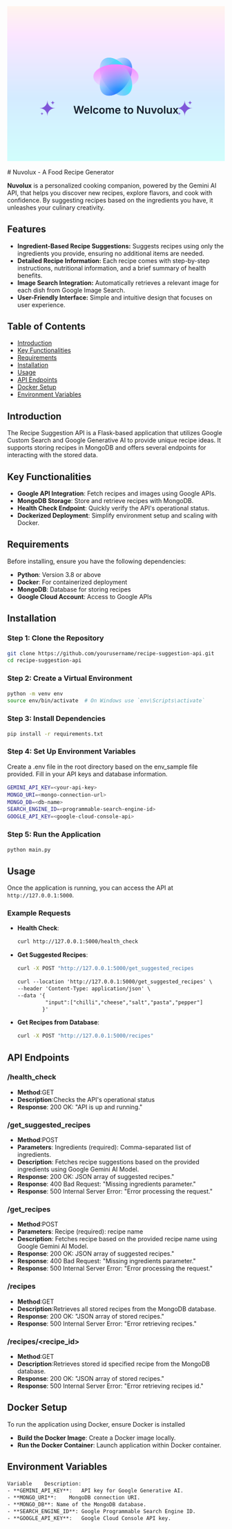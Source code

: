 <p align="center">
  <picture>
<img alt = "ai"src="Desktop - 1 (1).svg" />
</picture>
</p>
# Nuvolux - A Food Recipe Generator

**Nuvolux** is a personalized cooking companion, powered by the Gemini AI API, that helps you discover new recipes, explore flavors, and cook with confidence. By suggesting recipes based on the ingredients you have, it unleashes your culinary creativity. 

## Features

- **Ingredient-Based Recipe Suggestions:** Suggests recipes using only the ingredients you provide, ensuring no additional items are needed.
- **Detailed Recipe Information:** Each recipe comes with step-by-step instructions, nutritional information, and a brief summary of health benefits.
- **Image Search Integration:** Automatically retrieves a relevant image for each dish from Google Image Search.
- **User-Friendly Interface:** Simple and intuitive design that focuses on user experience.

## Table of Contents

- [Introduction](#introduction)
- [Key Functionalities](#Key-Functionalities)
- [Requirements](#requirements)
- [Installation](#installation)
- [Usage](#usage)
- [API Endpoints](#api-endpoints)
- [Docker Setup](#docker-setup)
- [Environment Variables](#environment-variables)


## Introduction

The Recipe Suggestion API is a Flask-based application that utilizes Google Custom Search and Google Generative AI to provide unique recipe ideas. It supports storing recipes in MongoDB and offers several endpoints for interacting with the stored data.

## Key Functionalities

- **Google API Integration**: Fetch recipes and images using Google APIs.
- **MongoDB Storage**: Store and retrieve recipes with MongoDB.
- **Health Check Endpoint**: Quickly verify the API's operational status.
- **Dockerized Deployment**: Simplify environment setup and scaling with Docker.

## Requirements

Before installing, ensure you have the following dependencies:

- **Python**: Version 3.8 or above
- **Docker**: For containerized deployment
- **MongoDB**: Database for storing recipes
- **Google Cloud Account**: Access to Google APIs

## Installation

### Step 1: Clone the Repository

```bash
git clone https://github.com/yourusername/recipe-suggestion-api.git
cd recipe-suggestion-api
```

### Step 2: Create a Virtual Environment

```bash
python -m venv env
source env/bin/activate  # On Windows use `env\Scripts\activate`
```

### Step 3: Install Dependencies

```bash
pip install -r requirements.txt
```

### Step 4: Set Up Environment Variables

Create a .env file in the root directory based on the env_sample file provided. Fill in your API keys and database information.

```bash
GEMINI_API_KEY=<your-api-key>
MONGO_URI=<mongo-connection-url>
MONGO_DB=<db-name>
SEARCH_ENGINE_ID=<programmable-search-engine-id>
GOOGLE_API_KEY=<google-cloud-console-api>
```

### Step 5: Run the Application

```bash
python main.py
```

## Usage

Once the application is running, you can access the API at `http://127.0.0.1:5000`.

### Example Requests

- **Health Check**:
  ```bash
  curl http://127.0.0.1:5000/health_check
  ```
- **Get Suggested Recipes**:
  ```bash
  curl -X POST "http://127.0.0.1:5000/get_suggested_recipes
  ```
  ```
  curl --location 'http://127.0.0.1:5000/get_suggested_recipes' \
  --header 'Content-Type: application/json' \
  --data '{
           "input":["chilli","cheese","salt","pasta","pepper"]
          }'
  ```
- **Get Recipes from Database**:
  ```bash
  curl -X POST "http://127.0.0.1:5000/recipes"
  ```

## API Endpoints

### /health_check
- **Method**:GET
- **Description**:Checks the API's operational status
- **Response**: 200 OK: "API is up and running."

### /get_suggested_recipes
- **Method**:POST
- **Parameters**: Ingredients (required): Comma-separated list of ingredients.
- **Description**: Fetches recipe suggestions based on the provided ingredients using Google Gemini AI Model.
- **Response**: 200 OK: JSON array of suggested recipes."
- **Response**: 400 Bad Request: "Missing ingredients parameter."
- **Response**: 500 Internal Server Error: "Error processing the request."

### /get_recipes
- **Method**:POST
- **Parameters**: Recipe (required): recipe name
- **Description**: Fetches recipe based on the provided recipe name using Google Gemini AI Model.
- **Response**: 200 OK: JSON array of suggested recipes."
- **Response**: 400 Bad Request: "Missing ingredients parameter."
- **Response**: 500 Internal Server Error: "Error processing the request."

### /recipes
- **Method**:GET
- **Description**:Retrieves all stored recipes from the MongoDB database.
- **Response**: 200 OK: "JSON array of stored recipes."
- **Response**: 500 Internal Server Error: "Error retrieving recipes."

### /recipes/<recipe_id>
- **Method**:GET
- **Description**:Retrieves stored id specified recipe from the MongoDB database.
- **Response**: 200 OK: "JSON array of stored recipes."
- **Response**: 500 Internal Server Error: "Error retrieving recipes id."

## Docker Setup

To run the application using Docker, ensure Docker is installed

- **Build the Docker Image**: Create a Docker image locally.
- **Run the Docker Container**: Launch application within Docker container.

## Environment Variables
```
Variable	Description:
- **GEMINI_API_KEY**:	API key for Google Generative AI.
- **MONGO_URI**:	MongoDB connection URI.
- **MONGO_DB**:	Name of the MongoDB database.
- **SEARCH_ENGINE_ID**:	Google Programmable Search Engine ID.
- **GOOGLE_API_KEY**:	Google Cloud Console API key.
```
